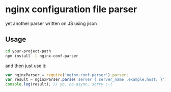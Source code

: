 nginx configuration file parser
===============================

yet another parser written on JS using jison

Usage
-----

```sh
cd your-project-path
npm install -l nginx-conf-parser
```

and then just use it:

```js
var nginxParser = require('nginx-conf-parser').parser;
var result = nginxParser.parse('server { server_name .example.host; }');
console.log(result); // yo. no async, sorry ;-(
```
